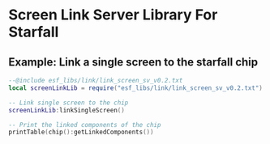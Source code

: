 # Screen Link Server Library For Starfall

## Example: Link a single screen to the starfall chip

```lua
--@include esf_libs/link/link_screen_sv_v0.2.txt
local screenLinkLib = require("esf_libs/link/link_screen_sv_v0.2.txt")

-- Link single screen to the chip
screenLinkLib:linkSingleScreen()

-- Print the linked components of the chip
printTable(chip():getLinkedComponents())
```
